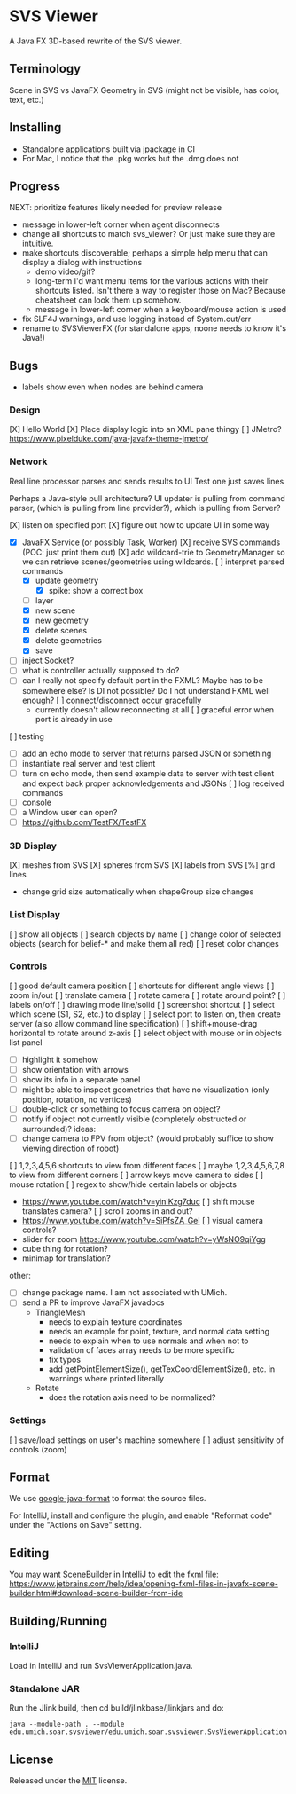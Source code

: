 # SVS Viewer

A Java FX 3D-based rewrite of the SVS viewer.

## Terminology

Scene in SVS vs JavaFX
Geometry in SVS (might not be visible, has color, text, etc.)

## Installing

* Standalone applications built via jpackage in CI
* For Mac, I notice that the .pkg works but the .dmg does not

## Progress

NEXT: prioritize features likely needed for preview release

- message in lower-left corner when agent disconnects
- change all shortcuts to match svs_viewer? Or just make sure they are intuitive.
- make shortcuts discoverable; perhaps a simple help menu that can display a dialog with instructions
	- demo video/gif?
	- long-term I'd want menu items for the various actions with their shortcuts listed. Isn't there a way to register
	  those on Mac? Because cheatsheet can look them up somehow.
	- message in lower-left corner when a keyboard/mouse action is used
- fix SLF4J warnings, and use logging instead of System.out/err
- rename to SVSViewerFX (for standalone apps, noone needs to know it's Java!)

## Bugs

- labels show even when nodes are behind camera

### Design

[X] Hello World
[X] Place display logic into an XML pane thingy
[ ] JMetro? https://www.pixelduke.com/java-javafx-theme-jmetro/

### Network

Real line processor parses and sends results to UI
Test one just saves lines

Perhaps a Java-style pull architecture? UI updater is pulling from command parser, (which is pulling from line
provider?), which is pulling from Server?

[X] listen on specified port
[X] figure out how to update UI in some way

- [X] JavaFX Service (or possibly Task, Worker)
  [X] receive SVS commands (POC: just print them out)
  [X] add wildcard-trie to GeometryManager so we can retrieve scenes/geometries using wildcards.
  [ ] interpret parsed commands
	- [X] update geometry
		- [X] spike: show a correct box
	- [ ] layer
	- [X] new scene
	- [X] new geometry
	- [X] delete scenes
	- [X] delete geometries
	- [X] save
- [ ] inject Socket?
- [ ] what is controller actually supposed to do?
- [ ] can I really not specify default port in the FXML? Maybe has to be somewhere else? Is DI not possible? Do I not
  understand FXML well enough?
  [ ] connect/disconnect occur gracefully
	- currently doesn't allow reconnecting at all
	  [ ] graceful error when port is already in use

[ ] testing

- [ ] add an echo mode to server that returns parsed JSON or something
- [ ] instantiate real server and test client
- [ ] turn on echo mode, then send example data to server with test client and expect back proper acknowledgements and
  JSONs
  [ ] log received commands
- [ ] console
- [ ] a Window user can open?
- [ ] https://github.com/TestFX/TestFX

### 3D Display

[X] meshes from SVS
[X] spheres from SVS
[X] labels from SVS
[%] grid lines

- change grid size automatically when shapeGroup size changes

### List Display

[ ] show all objects
[ ] search objects by name
[ ] change color of selected objects (search for belief-* and make them all red)
[ ] reset color changes

### Controls

[ ] good default camera position
[ ] shortcuts for different angle views
[ ] zoom in/out
[ ] translate camera
[ ] rotate camera
[ ] rotate around point?
[ ] labels on/off
[ ] drawing mode line/solid
[ ] screenshot shortcut
[ ] select which scene (S1, S2, etc.) to display
[ ] select port to listen on, then create server (also allow command line specification)
[ ] shift+mouse-drag horizontal to rotate around z-axis
[ ] select object with mouse or in objects list panel

- [ ] highlight it somehow
- [ ] show orientation with arrows
- [ ] show its info in a separate panel
- [ ] might be able to inspect geometries that have no visualization (only position, rotation, no vertices)
- [ ] double-click or something to focus camera on object?
- [ ] notify if object not currently visible (completely obstructed or surrounded)?
  ideas:
- [ ] change camera to FPV from object? (would probably suffice to show viewing direction of robot)

[ ] 1,2,3,4,5,6 shortcuts to view from different faces
[ ] maybe 1,2,3,4,5,6,7,8 to view from different corners
[ ] arrow keys move camera to sides
[ ] mouse rotation
[ ] regex to show/hide certain labels or objects

- https://www.youtube.com/watch?v=yinIKzg7duc
  [ ] shift mouse translates camera?
  [ ] scroll zooms in and out?
- https://www.youtube.com/watch?v=SiPfsZA_GeI
  [ ] visual camera controls?
- slider for zoom https://www.youtube.com/watch?v=yWsNO9qiYgg
- cube thing for rotation?
- minimap for translation?

other:

- [ ] change package name. I am not associated with UMich.
- [ ] send a PR to improve JavaFX javadocs
	- TriangleMesh
		- needs to explain texture coordinates
		- needs an example for point, texture, and normal data setting
		- needs to explain when to use normals and when not to
		- validation of faces array needs to be more specific
		- fix typos
		- add getPointElementSize(), getTexCoordElementSize(), etc. in warnings where printed literally
	- Rotate
		- does the rotation axis need to be normalized?

### Settings

[ ] save/load settings on user's machine somewhere
[ ] adjust sensitivity of controls (zoom)

## Format

We use [google-java-format](https://github.com/google/google-java-format) to format the source files.

For IntelliJ, install and configure the plugin, and enable "Reformat code" under the "Actions on Save" setting.

## Editing

You may want SceneBuilder in IntelliJ to edit the fxml file:
https://www.jetbrains.com/help/idea/opening-fxml-files-in-javafx-scene-builder.html#download-scene-builder-from-ide

## Building/Running

### IntelliJ

Load in IntelliJ and run SvsViewerApplication.java.

### Standalone JAR

Run the Jlink build, then cd build/jlinkbase/jlinkjars and do:

```shell
java --module-path . --module edu.umich.soar.svsviewer/edu.umich.soar.svsviewer.SvsViewerApplication
```

## License

Released under the [MIT](https://opensource.org/license/mit) license.
